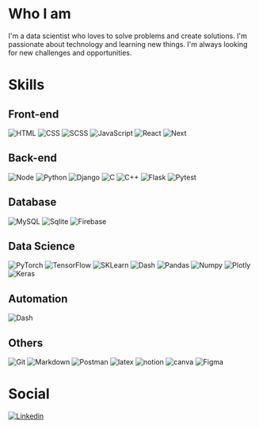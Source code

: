 # Who I am

I'm a data scientist who loves to solve problems and create solutions. I'm passionate about technology and learning new things. I'm always looking for new challenges and opportunities.

# Skills

## Front-end
<div style="display: inline_block">
	<img alt="HTML" src="https://img.shields.io/badge/HTML5-E34F26?style=for-the-badge&logo=html5&logoColor=white" />
	<img alt="CSS" src="https://img.shields.io/badge/CSS3-1572B6?style=for-the-badge&logo=css3&logoColor=white" />
	<img alt="SCSS" src="https://img.shields.io/badge/Sass-CC6699?style=for-the-badge&logo=sass&logoColor=white" />
	<img alt="JavaScript" src="https://img.shields.io/badge/JavaScript-323330?style=for-the-badge&logo=javascript&logoColor=F7DF1E" />
	<img alt="React" src="https://img.shields.io/badge/React-20232A?style=for-the-badge&logo=react&logoColor=61DAFB" />
	<img alt="Next" src="https://img.shields.io/badge/Next-black?style=for-the-badge&logo=next.js&logoColor=white" />
</div>

## Back-end
<div style="display: inline_block">
	<img alt="Node" src="https://img.shields.io/badge/Node.js-43853D?style=for-the-badge&logo=node.js&logoColor=white" />
	<img alt="Python" src="https://img.shields.io/badge/Python-14354C?style=for-the-badge&logo=python&logoColor=white" />
	<img alt="Django" src="https://img.shields.io/badge/Django-092E20?style=for-the-badge&logo=django&logoColor=green" />
	<img alt="C" src="https://img.shields.io/badge/C-00599C?style=for-the-badge&logo=c&logoColor=white" />
	<img alt="C++" src="https://img.shields.io/badge/C%2B%2B-00599C?style=for-the-badge&logo=c%2B%2B&logoColor=white" />
	<img alt="Flask" src="https://img.shields.io/badge/Flask-000000?style=for-the-badge&logo=flask&logoColor=white" />
	<img alt="Pytest" src="https://img.shields.io/badge/pytest-%23ffffff.svg?style=for-the-badge&logo=pytest&logoColor=2f9fe3" />
</div>

## Database
<div style="display: inline_block">
	<img alt="MySQL" src="https://img.shields.io/badge/mysql-4479A1.svg?style=for-the-badge&logo=mysql&logoColor=white" />
	<img alt="Sqlite" src="https://img.shields.io/badge/SQLite-07405E?style=for-the-badge&logo=sqlite&logoColor=white" />
	<img alt="Firebase" src="https://img.shields.io/badge/firebase-a08021?style=for-the-badge&logo=firebase&logoColor=ffcd34" />
</div>

## Data Science
<div style="display: inline_block">
	<img alt="PyTorch" src="https://img.shields.io/badge/PyTorch-%23EE4C2C.svg?style=for-the-badge&logo=PyTorch&logoColor=white" />
	<img alt="TensorFlow" src="https://img.shields.io/badge/TensorFlow-%23FF6F00.svg?style=for-the-badge&logo=TensorFlow&logoColor=white" />
	<img alt="SKLearn" src="https://img.shields.io/badge/scikit--learn-%23F7931E.svg?style=for-the-badge&logo=scikit-learn&logoColor=white" />
	<img alt="Dash" src="https://img.shields.io/badge/dash-008DE4?style=for-the-badge&logo=dash&logoColor=white" />
	<img alt="Pandas" src="https://img.shields.io/badge/pandas-%23150458.svg?style=for-the-badge&logo=pandas&logoColor=white" />
	<img alt="Numpy" src="https://img.shields.io/badge/numpy-%23013243.svg?style=for-the-badge&logo=numpy&logoColor=white" />
	<img alt="Plotly" src="https://img.shields.io/badge/Plotly-%233F4F75.svg?style=for-the-badge&logo=plotly&logoColor=white" />
	<img alt="Keras" src="https://img.shields.io/badge/Keras-%23D00000.svg?style=for-the-badge&logo=Keras&logoColor=white" />
</div>

## Automation
<div style="display: inline_block">
	<img alt="Dash" src="https://img.shields.io/badge/-selenium-%43B02A?style=for-the-badge&logo=selenium&logoColor=white" />
</div>

## Others
<div style="display: inline_block">
	<img alt="Git" src="https://img.shields.io/badge/Git-E34F26?style=for-the-badge&logo=git&logoColor=white" />
	<img alt="Markdown" src="https://img.shields.io/badge/Markdown-000000?style=for-the-badge&logo=markdown&logoColor=white" />
	<img alt="Postman" src="https://img.shields.io/static/v1?style=for-the-badge&message=Postman&color=FF6C37&logo=Postman&logoColor=FFFFFF&label=" />
	<img alt="latex" src="https://img.shields.io/badge/latex-%23008080.svg?style=for-the-badge&logo=latex&logoColor=white" />
	<img alt="notion" src="https://img.shields.io/badge/Notion-%23000000.svg?style=for-the-badge&logo=notion&logoColor=white" />
	<img alt="canva" src="https://img.shields.io/badge/Canva-%2300C4CC.svg?style=for-the-badge&logo=Canva&logoColor=white" />
	<img alt="Figma" src="https://img.shields.io/badge/figma-%23F24E1E.svg?style=for-the-badge&logo=figma&logoColor=white" />
</div>

# Social
<div style="display: inline_block">
	<a href="https://www.linkedin.com/in/esdras-cavalcanti-wbt/" target="_blank">
		<img alt="Linkedin" src="https://img.shields.io/badge/linkedin-%230077B5.svg?style=for-the-badge&logo=linkedin&logoColor=white" />
	</a>
</div>

<!---
Icons:
	https://dev.to/envoy_/150-badges-for-github-pnk
 	https://github.com/Ileriayo/markdown-badges
--->

